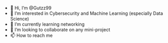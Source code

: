 - 👋 Hi, I’m @Gutzz99
- 👀 I’m interested in Cybersecurity and Machine Learning (especially Data Science)
- 🌱 I’m currently learning networking
- 💞️ I’m looking to collaborate on any mini-project
- 📫 How to reach me 

<!---
Gutzz99/Gutzz99 is a ✨ special ✨ repository because its `README.md` (this file) appears on your GitHub profile.
You can click the Preview link to take a look at your changes.
--->
